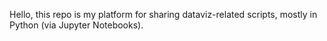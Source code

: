 Hello, this repo is my platform for sharing dataviz-related scripts, mostly in Python (via Jupyter Notebooks).
